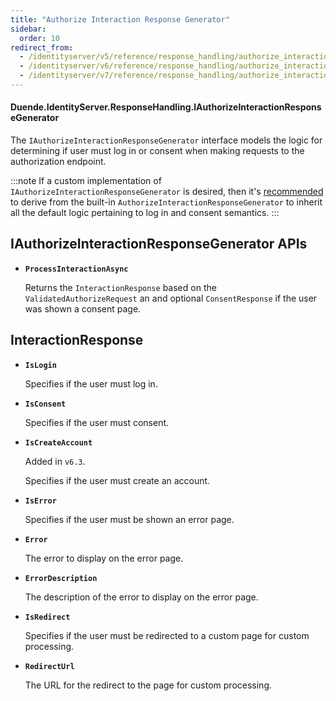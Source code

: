 ```yaml
---
title: "Authorize Interaction Response Generator"
sidebar:
  order: 10
redirect_from:
  - /identityserver/v5/reference/response_handling/authorize_interaction_response_generator/
  - /identityserver/v6/reference/response_handling/authorize_interaction_response_generator/
  - /identityserver/v7/reference/response_handling/authorize_interaction_response_generator/
---
```


#### Duende.IdentityServer.ResponseHandling.IAuthorizeInteractionResponseGenerator

The `IAuthorizeInteractionResponseGenerator` interface models the logic for determining if user must log in or consent
when making requests to the authorization endpoint.

:::note
If a custom implementation of `IAuthorizeInteractionResponseGenerator` is desired, then
it's [recommended](/identityserver/ui/custom#built-in-authorizeinteractionresponsegenerator) to derive from the
built-in `AuthorizeInteractionResponseGenerator` to inherit all the default logic pertaining to log in and consent
semantics.
:::

## IAuthorizeInteractionResponseGenerator APIs

* **`ProcessInteractionAsync`**

  Returns the `InteractionResponse` based on the `ValidatedAuthorizeRequest` an and optional `ConsentResponse` if the
  user was shown a consent page.

## InteractionResponse

* **`IsLogin`**

  Specifies if the user must log in.

* **`IsConsent`**

  Specifies if the user must consent.

* **`IsCreateAccount`**

  Added in `v6.3`.

  Specifies if the user must create an account.

* **`IsError`**

  Specifies if the user must be shown an error page.

* **`Error`**

  The error to display on the error page.

* **`ErrorDescription`**

  The description of the error to display on the error page.

* **`IsRedirect`**

  Specifies if the user must be redirected to a custom page for custom processing.

* **`RedirectUrl`**

  The URL for the redirect to the page for custom processing.

